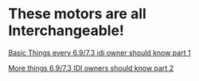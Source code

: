 # These motors are all Interchangeable!

[Basic Things every 6.9/7.3 idi owner should know part 1](https://youtu.be/chuMsliqRcM)

[More things 6.9/7.3 IDI owners should know part 2](https://youtu.be/_lNargLEOQc)
